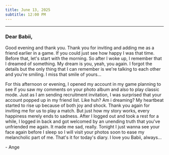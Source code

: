 ```yaml
---
title: June 13, 2025
subtitle: 12:00 PM
---
```

---

### Dear Babii,

Good evening and thank you. Thank you for inviting and adding me as a friend earlier in a game. If you could just see how happy I was that time. Before that, let's start with the morning. So after I woke up, I remember that I dreamed of something. My dream is you, yeah, you again. I forgot the details but the only thing that I can remember is we're talking to each other and you're smiling. I miss that smile of yours...

For this afternoon or evening, I opened my account in my game planning to see if you saw my comments on your photo album and also to play classic mode. Just as I am sending recruitment invitation, I was surprised that your account popped up in my friend list. Like huh? Am i dreaming? My heartbeat started to rise up because of both joy and shock. Thank you again for inviting me for us to play a match. But just how my story works, every happiness merely ends to sadness. After I logged out and took a rest for a while, I logged in back and got welcomed by an unending truth that you've unfriended me again. It made me sad, really. Tonight I just wanna see your face again before I sleep so I will visit your photos soon to ease my melancholic part of me. That's it for today's diary. I love you Babii, always...

\- Ange
